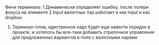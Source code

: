 Фичи терминала:
1.Динамически определяет ошибку, после потери фокуса на элементе
2.Input валютных пар работает и как input и как dropbox

1) Терминал готов, едиственное надо будет еще навести порядок в проекте,
и хотелось бы все-таки добавить стрелочное управления для предложенных вариантов в поле с валютными парами